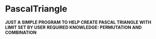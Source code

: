 # PascalTriangle
****JUST A SIMPLE PROGRAM TO HELP CREATE PASCAL TRIANGLE WITH LIMIT SET BY USER****
****REQUIRED KNOWLEDGE: PERMUTATION AND COMBINATION****
